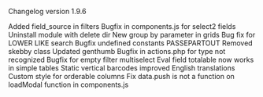 Changelog version 1.9.6
 
Added field_source in filters
Bugfix in components.js for select2 fields
Uninstall module with delete dir
New group by parameter in grids
Bug fix for LOWER LIKE search
Bugfix undefined constants PASSEPARTOUT
Removed skebby class
Updated genthumb
Bugfix in actions.php for type not recognized
Bugfix for empty filter multiselect
Eval field totalable now works in simple tables
Static vertical barcodes improved
English translations
Custom style for orderable columns
Fix data.push is not a function on loadModal function in components.js
